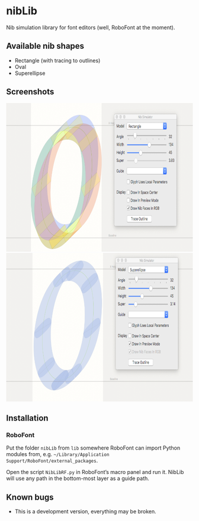 # nibLib

Nib simulation library for font editors (well, RoboFont at the moment).

## Available nib shapes

* Rectangle (with tracing to outlines)
* Oval
* Superellipse

## Screenshots

<img src="images/rectangle-rgb.png" width="800" height="400" alt="">

<img src="images/superellipse.png" width="800" height="400" alt="">

## Installation

### RoboFont

Put the folder `nibLib` from `lib` somewhere RoboFont can import Python modules from, e.g. `~/Library/Application Support/RoboFont/external_packages`.

Open the script `NibLibRF.py` in RoboFont’s macro panel and run it. NibLib will use any path in the bottom-most layer as a guide path.

## Known bugs

* This is a development version, everything may be broken.
